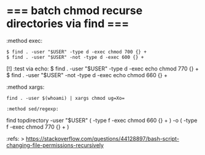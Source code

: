 # === batch chmod recurse directories via find === #

:method exec:
~~~
$ find . -user "$USER" -type d -exec chmod 700 {} +
$ find . -user "$USER" -not -type d -exec 600 {} +
~~~
[!] :test via echo:
	$ find . -user "$USER" -type d -exec echo chmod 770 {} +
	$ find . -user "$USER" -not -type d -exec echo chmod 660 {} +

:method xargs:
~~~
find . -user $(whoami) | xargs chmod ug=Xo=

:method sed/regexp:
~~~
find topdirectory -user "$USER" \( -type f -exec chmod 660 {} + \) -o \( -type f -exec chmod 770 {} + \)

:refs:
	> https://stackoverflow.com/questions/44128897/bash-script-changing-file-permissions-recursively


